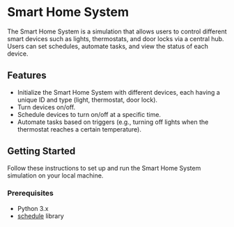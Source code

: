 # Smart Home System

The Smart Home System is a simulation that allows users to control different smart devices such as lights, thermostats, and door locks via a central hub. Users can set schedules, automate tasks, and view the status of each device.

## Features

- Initialize the Smart Home System with different devices, each having a unique ID and type (light, thermostat, door lock).
- Turn devices on/off.
- Schedule devices to turn on/off at a specific time.
- Automate tasks based on triggers (e.g., turning off lights when the thermostat reaches a certain temperature).

## Getting Started

Follow these instructions to set up and run the Smart Home System simulation on your local machine.

### Prerequisites

- Python 3.x
- [schedule](https://pypi.org/project/schedule/) library
